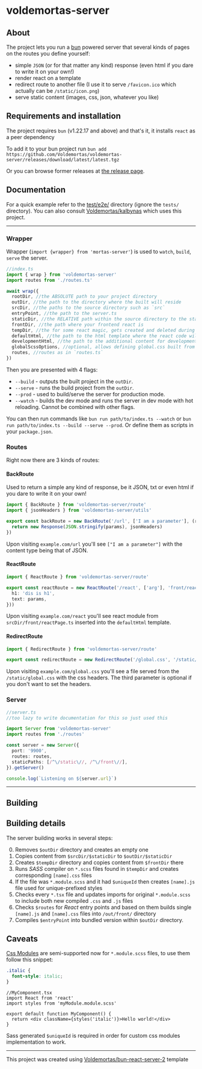 # voldemortas-server

## About

The project lets you run a [bun](https://bun.sh/) powered server that several kinds of pages on the routes you define 
yourself:  
* simple `JSON` (or for that matter any kind) response (even html if you dare to write it on your own!)
* render react on a template
* redirect route to another file (I use it to serve `/favicon.ico` which actually can be `/static/icon.png`)
* serve static content (images, css, json, whatever you like)

## Requirements and installation

The project requires `bun` (v1.22.17 and above) and that's it, it installs `react` as a peer dependency

To add it to your bun project run `bun add https://github.com/Voldemortas/voldemortas-server/releases/download/latest/latest.tgz`

Or you can browse former releases at [the release page](https://github.com/Voldemortas/voldemortas-server/releases).

## Documentation

For a quick example refer to the [test/e2e/](test/e2e) directory (ignore the `tests/` directory). You can also consult 
[Voldemortas/kalbynas](https://github.com/Voldemortas/kalbynas) which uses this project. 

-----

### Wrapper  
Wrapper (`import {wrapper} from 'mortas-server'`) is used to `watch`, `build`, `serve` the server.
```ts
//index.ts
import { wrap } from 'voldemortas-server'
import routes from './routes.ts'

await wrap({
  rootDir, //the ABSOLUTE path to your project directory
  outDir, //the path to the directory where the built will reside 
  srcDir, //the paths to the source directory such as `src`
  entryPoint, //the path to the server.ts 
  staticDir, //the RELATIVE path within the source directory to the static files directory such as `static`
  frontDir, //the path where your frontend react is
  tempDir, //the for some react magic, gets created and deleted during build
  defaultHtml, //the path to the html template where the react code will be injected
  developmentHtml, //the path to the additional content for development only (like hot reloading)
  globalScssOptions, //optional, allows defining global.css built from a .scss file
  routes, //routes as in `routes.ts`
})
```
Then you are presented with 4 flags: 
* `--build` - outputs the built project in the `outDir`.
* `--serve` - runs the build project from the `outDir`.
* `--prod` - used to build/serve the server for production mode.
* `--watch` - builds the dev mode and runs the server in dev mode with hot reloading.
  Cannot be combined with other flags.

You can then run commands like `bun run path/to/index.ts --watch` or `bun run path/to/index.ts --build --serve --prod`.
Or define them as scripts in your `package.json`. 

### Routes

Right now there are 3 kinds of routes:

#### BackRoute

Used to return a simple any kind of response, be it JSON, txt or even html if you dare to write it on your own!

```ts
import { BackRoute } from 'voldemortas-server/route'
import { jsonHeaders } from 'voldemortas-server/utils'

export const backRoute = new BackRoute('/url', ['I am a parameter'], (req: Request, params: any) => {
  return new Response(JSON.stringify(params), jsonHeaders)
})
```
Upon visiting `example.com/url` you'll see `["I am a parameter"]` with the content type being that of JSON.

#### ReactRoute

```ts
import { ReactRoute } from 'voldemortas-server/route'

export const reactRoute = new ReactRoute('/react', ['arg'], 'front/reactPage.ts', (req: Request, params: any) => ({
  h1: 'dis is h1',
  text: params,
}))
```
Upon visiting `example.com/react` you'll see react module from `srcDir/front/reactPage.ts` inserted into the 
`defaultHtml` template.

#### RedirectRoute

```ts
import { RedirectRoute } from 'voldemortas-server/route'

export const redirectRoute = new RedirectRoute('/global.css', '/static/global.css', ['headers', '{"content-type": "text/css"}'])
```
Upon visiting `example.com/global.css` you'll see a file served from the `/static/global.css` with the css headers. The
third parameter is optional if you don't want to set the headers.

### Server

```ts
//server.ts
//too lazy to write documentation for this so just used this

import Server from 'voldemortas-server'
import routes from './routes'

const server = new Server({
  port: '9900',
  routes: routes,
  staticPaths: [/^\/static\//, /^\/front\//],
}).getServer()

console.log(`Listening on ${server.url}`)
```

-----

## Building

## Building details

The server building works in several steps:

0. Removes `$outDir` directory and creates an empty one
1. Copies content from `$srcDir/$staticDir` to `$outDir/$staticDir`
2. Creates `$tempDir` directory and copies content from `$frontDir` there
3. Runs _SASS_ compiler on `*.scss` files found in `$tempDir` and creates corresponding `[name].css` files
4. If the file was `*.module.scss` and it had `$uniqueId` then creates `[name].js` file used for unique-prefixed styles
5. Checks every `*.tsx` file and updates imports for original `*.module.scss` to include both new compiled `.css` and
   `.js` files
6. Checks `$routes` for _React_ entry points and based on them builds single `[name].js` and `[name].css` files into
   `/out/front/` directory
7. Compiles `$entryPoint` into bundled version within `$outDir` directory.


## Caveats

[Css Modules](https://github.com/css-modules/css-modules) are semi-supported now for `*.module.scss` files, to use them
follow this snippet:

```scss
.italic {
  font-style: italic;
}
```

```tsx
//MyComponent.tsx
import React from 'react'
import styles from 'myModule.module.scss'

export default function MyComponent() {
  return <div className={styles('italic')}>Hello world!</div>
}
```

Sass generated `$uniqueId` is required in order for custom css modules implementation to work.


---

This project was created using [Voldemortas/bun-react-server-2](https://github.com/Voldemortas/bun-react-server-2) template
